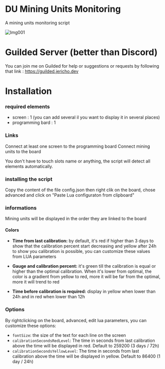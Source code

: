 # DU Mining Units Monitoring
 A mining units monitoring script

![Img001](https://github.com/Jericho1060/du-mining-units-monitoring/blob/main/du-mining-units-monitoring.png?raw=true)

# Guilded Server (better than Discord)

You can join me on Guilded for help or suggestions or requests by following that link : https://guilded.jericho.dev

# Installation

### required elements

- screen : 1 (you can add several il you want to display it in several places)
- programming bard : 1

### Links

Connect at least one screen to the programming board
Connect mining units to the board

You don't have to touch slots name or anything, the script will detect all elements automatically.

### installing the script

Copy the content of the file config.json then right clik on the board, chose advanced and click on "Paste Lua configuraton from clipboard"

### informations

Mining units will be displayed in the order they are linked to the board

#### Colors

- **Time from last calibration:** by default, it's red if higher than 3 days to show that the calibration percent start decreasing and yellow after 24h to show you calibration is possible, you can customize these values from LUA parameters


- **Gauge and calibration percent:** it's green till the calibration is equal or higher than the optimal calibration. When it's lower from optimal, the color is a gradient from yellow to red, more it will be far from the optimal, more it will trend to red


- **Time before calibration is required:** display in yellow when lower than 24h and in red when lower than 12h 

### Options

By rightclicking on the board, advanced, edit lua parameters, you can customize these options:

- `fontSize`: the size of the text for each line on the screen
- `calibrationSecondsRedLevel`: The time in seconds from last calibration above the time will be displayed in red. Default to 259200 (3 days / 72h)
- `calibrationSecondsYellowLevel`: The time in seconds from last calibration above the time will be displayed in yellow. Default to 86400 (1 day / 24h)
